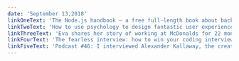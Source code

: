 ```yaml
---
date: 'September 13,2018'
linkOneText: 'The Node.js handbook — a free full-length book about back end JavaScript (95 minute read): https://www.freecodecamp.org/n/rSaL0lP34'
linkTwoText: 'How to use psychology to design fantastic user experiences (50 minute watch): https://www.freecodecamp.org/n/kd948glYU'
linkThreeText: 'Eva shares her story of working at McDonalds for 22 months while teaching herself to code. She just got her first front end developer job and tripled her salary (3 minute read): https://forum.freecodecamp.org/t/223622'
linkFourText: 'The fearless interview: how to win your coding interview and get a developer job (47 minute watch): https://www.freecodecamp.org/n/9kN7Oks'
linkFiveText: 'Podcast #46: I interviewed Alexander Kallaway, the creator of the 100 Days Of Code Challenge. We talked about how he and his wife moved from Russia to Toronto, how he used freeCodeCamp to study for his first developer job, and how he helps thousands of people stay motivated while they do the same. (1 hour listen in your Apple Podcasts app, or right here in your browser): https://www.freecodecamp.org/n/bkuL0lP20'
---
```

